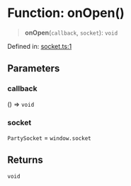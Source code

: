 # Function: onOpen()

> **onOpen**(`callback`, `socket`): `void`

Defined in: [socket.ts:1](https://github.com/benallfree/lab13/blob/c14b6cbe39823dfc265f5d26450ed040a344e64f/sdk/src/online/socket.ts#L1)

## Parameters

### callback

() => `void`

### socket

`PartySocket` = `window.socket`

## Returns

`void`
